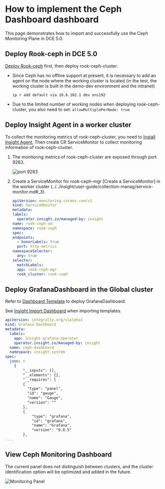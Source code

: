 # How to implement the Ceph Dashboard dashboard

This page demonstrates how to import and successfully use the Ceph Monitoring Plane in DCE 5.0.

## Deploy Rook-ceph in DCE 5.0

[Deploy Rook-ceph](./dce-rook-ceph.md) first, then deploy rook-ceph-cluster.

- Since Ceph has no offline support at present, it is necessary to add an agent on the node where the working cluster is located (in the test, the working cluster is built in the demo-dev environment and the intranet)

    ```shell
    ip r add default via 10.6.102.1 dev ens192
    ```

- Due to the limited number of working nodes when deploying rook-ceph-cluster, you also need to set: `allowMultiplePerNode: true`

## Deploy Insight Agent in a worker cluster

To collect the monitoring metrics of rook-ceph-cluster, you need to [Install Insight Agent](../../insight/quickstart/install/install-agent.md),
Then create CR ServiceMonitor to collect monitoring information of rook-ceph-cluster.

1. The monitoring metrics of rook-ceph-cluster are exposed through port 9283.

    ![port 9283](https://docs.daocloud.io/daocloud-docs-images/docs/storage/solutions/images/agen01.png)

1. Create a ServiceMonitor for rook-ceph-mgr [Create a ServiceMonitor] in the worker cluster (../../insight/user-guide/collection-manag/service-monitor.md#_3).

    ```yaml
    apiVersion: monitoring.coreos.com/v1
    kind: ServiceMonitor
    metadata:
    labels:
      operator.insight.io/managed-by: insight
    name: rook-ceph-sm
    namespace: rook-ceph
    spec:
    endpoints:
      - honorLabels: true
      port: http-metrics
    namespaceSelector:
      any: true
    selector:
      matchLabels:
      app: rook-ceph-mgr
      rook_cluster: rook-ceph
    ```

## Deploy GrafanaDashboard in the Global cluster

Refer to [Dashboard Template](https://grafana.com/grafana/dashboards/2842-ceph-cluster/) to deploy GrafanaDashboard.

See [Insight Import Dashboard](../../insight/user-guide/dashboard/import-dashboard.md) when importing templates.

```yaml
apiVersion: integrally.org/v1alpha1
kind: Grafana Dashboard
metadata:
  labels:
    app: insight-grafana-operator
    operator.insight.io/managed-by: insight
  name: ceph-dashboard
  namespace: insight-system
spec:
  json: >
    {
        "__inputs": [],
        "__elements": {},
        "__requires": [
        {
          "type": "panel",
          "id": "gauge",
          "name": "Gauge",
          "version": ""
        },
        {
            "type": "grafana",
            "id": "grafana",
            "name": "Grafana",
            "version": "9.0.5"
        },
....
```

## View Ceph Monitoring Dashboard

The current panel does not distinguish between clusters, and the cluster identification option will be optimized and added in the future.

![Monitoring Panel](https://docs.daocloud.io/daocloud-docs-images/docs/storage/solutions/images/dashboard01.png)
